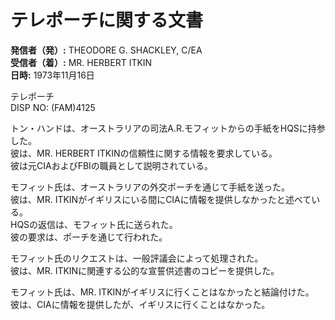 # テレポーチに関する文書

**発信者（発）:** THEODORE G. SHACKLEY, C/EA  
**受信者（着）:** MR. HERBERT ITKIN  
**日時:** 1973年11月16日  

テレポーチ  
DISP NO: (FAM)4125  

トン・ハンドは、オーストラリアの司法A.R.モフィットからの手紙をHQSに持参した。  
彼は、MR. HERBERT ITKINの信頼性に関する情報を要求している。  
彼は元CIAおよびFBIの職員として説明されている。  

モフィット氏は、オーストラリアの外交ポーチを通じて手紙を送った。  
彼は、MR. ITKINがイギリスにいる間にCIAに情報を提供しなかったと述べている。  
HQSの返信は、モフィット氏に送られた。  
彼の要求は、ポーチを通じて行われた。  

モフィット氏のリクエストは、一般評議会によって処理された。  
彼は、MR. ITKINに関連する公的な宣誓供述書のコピーを提供した。  

モフィット氏は、MR. ITKINがイギリスに行くことはなかったと結論付けた。  
彼は、CIAに情報を提供したが、イギリスに行くことはなかった。